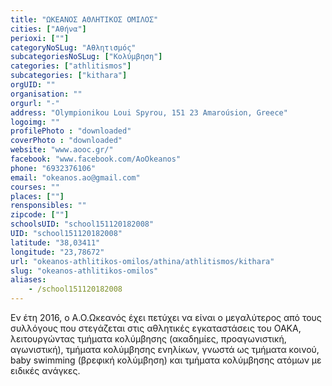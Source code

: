 ```yaml
---
title: "ΩΚΕΑΝΟΣ ΑΘΛΗΤΙΚΟΣ ΟΜΙΛΟΣ"
cities: ["Αθήνα"]
perioxi: [""]
categoryNoSLug: "Αθλητισμός"
subcategoriesNoSLug: ["Κολύμβηση"]
categories: ["athlitismos"]
subcategories: ["kithara"]
orgUID: ""
organisation: ""
orgurl: "-"
address: "Olympionikou Loui Spyrou, 151 23 Amaroúsion, Greece"
logoimg: ""
profilePhoto : "downloaded"
coverPhoto : "downloaded"
website: "www.aooc.gr/"
facebook: "www.facebook.com/AoOkeanos"
phone: "6932376106"
email: "okeanos.ao@gmail.com"
courses: ""
places: [""]
rensponsibles: ""
zipcode: [""]
schoolsUID: "school151120182008"
UID: "school151120182008"
latitude: "38,03411"
longitude: "23,78672"
url: "okeanos-athlitikos-omilos/athina/athlitismos/kithara"
slug: "okeanos-athlitikos-omilos"
aliases:
    - /school151120182008
---
```





Εν έτη 2016, ο Α.Ο.Ωκεανός έχει πετύχει να είναι ο μεγαλύτερος από τους συλλόγους που στεγάζεται στις αθλητικές εγκαταστάσεις του ΟΑΚΑ, λειτουργώντας τμήματα κολύμβησης (ακαδημίες, προαγωνιστική, αγωνιστική), τμήματα κολύμβησης ενηλίκων, γνωστά ως τμήματα κοινού, baby swimming (βρεφική κολύμβηση) και τμήματα κολύμβησης ατόμων με ειδικές ανάγκες.